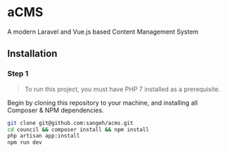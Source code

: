 # aCMS
A modern Laravel and Vue.js based Content Management System

## Installation

### Step 1

> To run this project, you must have PHP 7 installed as a prerequisite.

Begin by cloning this repository to your machine, and installing all Composer & NPM dependencies.

```bash
git clone git@github.com:sangeh/acms.git
cd council && composer install && npm install
php artisan app:install
npm run dev
```
